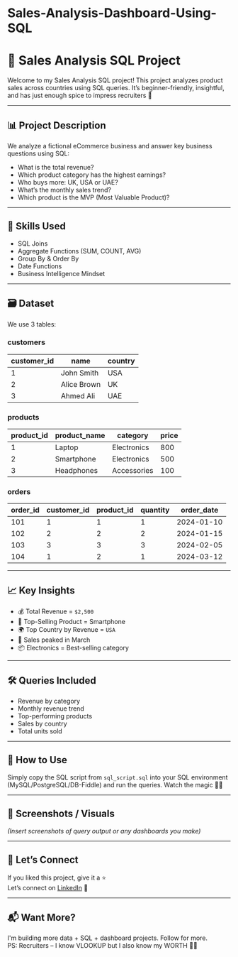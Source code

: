 # Sales-Analysis-Dashboard-Using-SQL
# 💼 Sales Analysis SQL Project

Welcome to my Sales Analysis SQL project! This project analyzes product sales across countries using SQL queries. It’s beginner-friendly, insightful, and has just enough spice to impress recruiters 🚀

---

## 📊 Project Description

We analyze a fictional eCommerce business and answer key business questions using SQL:

- What is the total revenue?
- Which product category has the highest earnings?
- Who buys more: UK, USA or UAE?
- What’s the monthly sales trend?
- Which product is the MVP (Most Valuable Product)?

---

## 🧠 Skills Used
- SQL Joins
- Aggregate Functions (SUM, COUNT, AVG)
- Group By & Order By
- Date Functions
- Business Intelligence Mindset

---

## 🗃️ Dataset

We use 3 tables:

### customers
| customer_id | name        | country |
|-------------|-------------|---------|
| 1           | John Smith  | USA     |
| 2           | Alice Brown | UK      |
| 3           | Ahmed Ali   | UAE     |

### products
| product_id | product_name | category     | price |
|------------|--------------|--------------|-------|
| 1          | Laptop       | Electronics  | 800   |
| 2          | Smartphone   | Electronics  | 500   |
| 3          | Headphones   | Accessories  | 100   |

### orders
| order_id | customer_id | product_id | quantity | order_date |
|----------|-------------|------------|----------|------------|
| 101      | 1           | 1          | 1        | 2024-01-10 |
| 102      | 2           | 2          | 2        | 2024-01-15 |
| 103      | 3           | 3          | 3        | 2024-02-05 |
| 104      | 1           | 2          | 1        | 2024-03-12 |

---

## 📈 Key Insights

- 💰 Total Revenue = `$2,500`
- 🥇 Top-Selling Product = Smartphone
- 🌍 Top Country by Revenue = `USA`
- 📆 Sales peaked in March
- 📦 Electronics = Best-selling category

---

## 🛠️ Queries Included

- Revenue by category
- Monthly revenue trend
- Top-performing products
- Sales by country
- Total units sold

---

## 📎 How to Use

Simply copy the SQL script from `sql_script.sql` into your SQL environment (MySQL/PostgreSQL/DB-Fiddle) and run the queries. Watch the magic 🧙‍♂️

---

## 📸 Screenshots / Visuals

_(Insert screenshots of query output or any dashboards you make)_

---

## 🤝 Let’s Connect

If you liked this project, give it a ⭐  
Let’s connect on [LinkedIn](https://www.linkedin.com/in/your-profile) 💼

---

## 📬 Want More?

I'm building more data + SQL + dashboard projects. Follow for more.  
PS: Recruiters – I know VLOOKUP but I also know my WORTH 💁‍♂️
